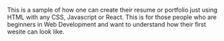 This is a sample of how one can create their resume or portfolio just using HTML with any CSS, Javascript or React.
This is for those people who are beginners in Web Development and want to understand how their first wesite can look like.
